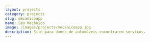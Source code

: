 ```yaml
---
layout: projects
category: projects
slug: mecanicoapp
name: Seu Mecânico
image: /images/projects/mecanicoapp.jpg
description: Site para donos de automóveis encontrarem serviços.
---
```

